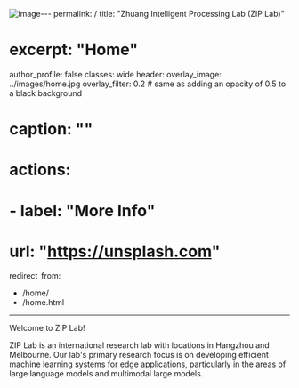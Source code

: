 ![image](https://github.com/ziplab/ziplab.github.io/assets/15856321/fca2d642-a660-4559-8f65-fd459516328b)---
permalink: /
title: "Zhuang Intelligent Processing Lab (ZIP Lab)"
# excerpt: "Home"
author_profile: false
classes: wide
header:
  overlay_image: ../images/home.jpg
  overlay_filter: 0.2 # same as adding an opacity of 0.5 to a black background
  # caption: ""
  # actions:
  #   - label: "More Info"
  #     url: "https://unsplash.com"
redirect_from: 
  - /home/
  - /home.html
---

Welcome to ZIP Lab!

ZIP Lab is an international research lab with locations in Hangzhou and Melbourne. Our lab's primary research focus is on developing efficient machine learning systems for edge applications, particularly in the areas of large language models and multimodal large models. 


